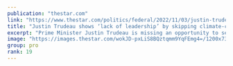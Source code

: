 ```yaml
---
publication: "thestar.com"
link: "https://www.thestar.com/politics/federal/2022/11/03/justin-trudeau-shows-lack-of-leadership-by-skipping-climate-change-conference-critics-charge.html"
title: "Justin Trudeau shows ‘lack of leadership’ by skipping climate-change conference, critics charge"
excerpt: "Prime Minister Justin Trudeau is missing an opportunity to send a strong message about fighting climate change by not attending COP27, this year’s United Nations climate change conference, Green MP El"
image: "https://images.thestar.com/wokJD-pxLiS8BQztqmm9YqFEmg4=/1200x730/smart/filters:cb(1667565802977):format(webp)/https://www.thestar.com/content/dam/thestar/politics/federal/2022/11/03/justin-trudeau-shows-lack-of-leadership-by-skipping-climate-change-conference-critics-charge/justin_trudeau.jpg"
group: pro
rank: 19
---
```

